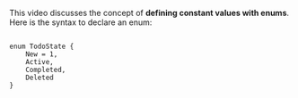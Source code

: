 This video discusses the concept of <strong>defining constant values with enums</strong>. <br>
Here is the syntax to declare an enum:<br>
<pre>
<code>
enum TodoState {
    New = 1,
    Active,
    Completed,
    Deleted
}
</code>
</pre>
